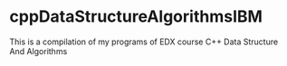 # cppDataStructureAlgorithmsIBM
This is a compilation of my programs of EDX course C++ Data Structure And Algorithms
